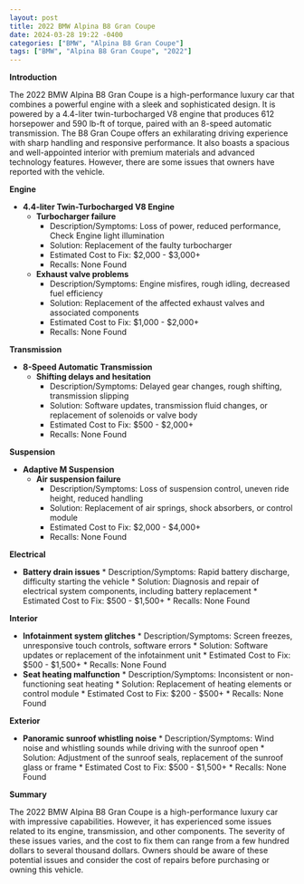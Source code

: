 ```yaml
---
layout: post
title: 2022 BMW Alpina B8 Gran Coupe
date: 2024-03-28 19:22 -0400
categories: ["BMW", "Alpina B8 Gran Coupe"]
tags: ["BMW", "Alpina B8 Gran Coupe", "2022"]
---
```

**Introduction**

The 2022 BMW Alpina B8 Gran Coupe is a high-performance luxury car that combines a powerful engine with a sleek and sophisticated design. It is powered by a 4.4-liter twin-turbocharged V8 engine that produces 612 horsepower and 590 lb-ft of torque, paired with an 8-speed automatic transmission. The B8 Gran Coupe offers an exhilarating driving experience with sharp handling and responsive performance. It also boasts a spacious and well-appointed interior with premium materials and advanced technology features. However, there are some issues that owners have reported with the vehicle.

**Engine**

* **4.4-liter Twin-Turbocharged V8 Engine**
    * **Turbocharger failure**
        * Description/Symptoms: Loss of power, reduced performance, Check Engine light illumination
        * Solution: Replacement of the faulty turbocharger
        * Estimated Cost to Fix: $2,000 - $3,000+
        * Recalls: None Found
    * **Exhaust valve problems**
        * Description/Symptoms: Engine misfires, rough idling, decreased fuel efficiency
        * Solution: Replacement of the affected exhaust valves and associated components
        * Estimated Cost to Fix: $1,000 - $2,000+
        * Recalls: None Found

**Transmission**

* **8-Speed Automatic Transmission**
    * **Shifting delays and hesitation**
        * Description/Symptoms: Delayed gear changes, rough shifting, transmission slipping
        * Solution: Software updates, transmission fluid changes, or replacement of solenoids or valve body
        * Estimated Cost to Fix: $500 - $2,000+
        * Recalls: None Found

**Suspension**

* **Adaptive M Suspension**
    * **Air suspension failure**
        * Description/Symptoms: Loss of suspension control, uneven ride height, reduced handling
        * Solution: Replacement of air springs, shock absorbers, or control module
        * Estimated Cost to Fix: $2,000 - $4,000+
        * Recalls: None Found

**Electrical**

* **Battery drain issues**
        * Description/Symptoms: Rapid battery discharge, difficulty starting the vehicle
        * Solution: Diagnosis and repair of electrical system components, including battery replacement
        * Estimated Cost to Fix: $500 - $1,500+
        * Recalls: None Found

**Interior**

* **Infotainment system glitches**
        * Description/Symptoms: Screen freezes, unresponsive touch controls, software errors
        * Solution: Software updates or replacement of the infotainment unit
        * Estimated Cost to Fix: $500 - $1,500+
        * Recalls: None Found
* **Seat heating malfunction**
        * Description/Symptoms: Inconsistent or non-functioning seat heating
        * Solution: Replacement of heating elements or control module
        * Estimated Cost to Fix: $200 - $500+
        * Recalls: None Found

**Exterior**

* **Panoramic sunroof whistling noise**
        * Description/Symptoms: Wind noise and whistling sounds while driving with the sunroof open
        * Solution: Adjustment of the sunroof seals, replacement of the sunroof glass or frame
        * Estimated Cost to Fix: $500 - $1,500+
        * Recalls: None Found

**Summary**

The 2022 BMW Alpina B8 Gran Coupe is a high-performance luxury car with impressive capabilities. However, it has experienced some issues related to its engine, transmission, and other components. The severity of these issues varies, and the cost to fix them can range from a few hundred dollars to several thousand dollars. Owners should be aware of these potential issues and consider the cost of repairs before purchasing or owning this vehicle.
